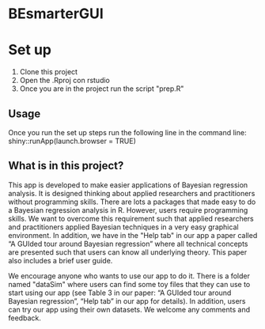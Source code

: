 # BEsmarterGUI

# Set up

1. Clone this project
2. Open the .Rproj con rstudio
3. Once you are in the project run the script "prep.R"


## Usage
Once you run the set up steps run the following line in the command line: shiny::runApp(launch.browser = TRUE)


## What is in this project?

This app is developed to make easier applications of Bayesian regression analysis. It is designed thinking about applied researchers and practitioners without programming skills. There are lots a packages that made easy to do a Bayesian regression analysis in R. However, users require programming skills. We want to overcome this requirement such that applied researchers and practitioners applied Bayesian techniques in a very easy graphical environment. In addition, we have in the "Help tab" in our app a paper called “A GUIded tour around Bayesian regression” where all technical concepts are presented such that users can know all underlying theory. This paper also includes a brief user guide.


We encourage anyone who wants to use our app to do it. There is a folder named "dataSim" where users can find some toy files that they can use to start using our app (see Table 3 in our paper: “A GUIded tour around Bayesian regression”, “Help tab” in our app for details). In addition, users can try our app using their own datasets. We welcome any comments and feedback.
